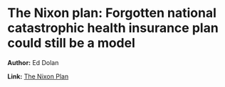 # The Nixon plan: Forgotten national catastrophic health insurance plan could still be a model
**Author:** Ed Dolan

**Link:** [The Nixon Plan](https://www.salon.com/2018/03/11/richard-nixon-tried-and-failed-to-implement-universal-health-care-first/)

